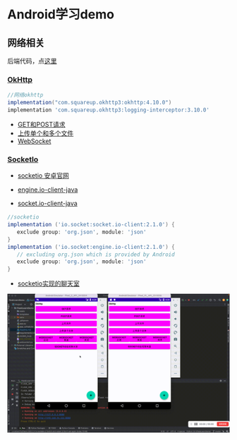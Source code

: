 # Android学习demo
## 网络相关

后端代码，点[这里](https://github.com/LuckyLi706/FlaskLearnDemo)

### [OkHttp](https://github.com/square/okhttp)
```groovy
//网络okhttp
implementation("com.squareup.okhttp3:okhttp:4.10.0")
implementation 'com.squareup.okhttp3:logging-interceptor:3.10.0'
```

+ [GET和POST请求](app/src/main/java/com/lucky/androidlearndemo/ui/activity/network/NetworkActivity.java)
+ [上传单个和多个文件](app/src/main/java/com/lucky/androidlearndemo/ui/activity/network/NetworkActivity.java)
+ [WebSocket](app/src/main/java/com/lucky/androidlearndemo/ui/activity/network/NetworkActivity.java)

### [SocketIo](https://socket.io/docs/v4/)

+ [socketio 安卓官网](https://socketio.github.io/socket.io-client-java/android.html)

+ [engine.io-client-java](https://github.com/socketio/engine.io-client-java)
+ [socket.io-client-java](https://github.com/socketio/socket.io-client-java)

```groovy
//socketio
implementation ('io.socket:socket.io-client:2.1.0') {
   exclude group: 'org.json', module: 'json'
}
implementation ('io.socket:engine.io-client:2.1.0') {
   // excluding org.json which is provided by Android
   exclude group: 'org.json', module: 'json'
}
```

+ [socketio实现的聊天室](app/src/main/java/com/lucky/androidlearndemo/ui/activity/network/SocketIoActivity.java)

![](socket_io_chat_room.gif)